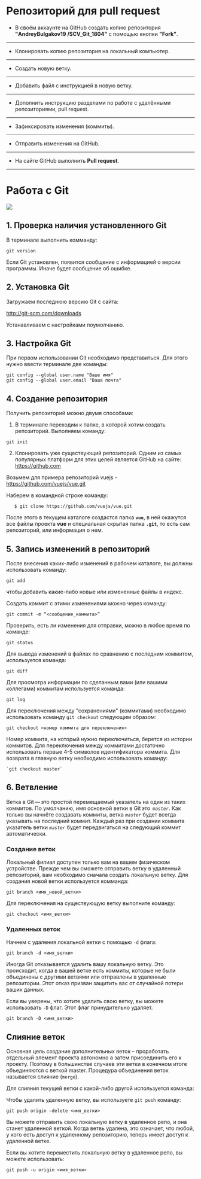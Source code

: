# Репозиторий для **pull request**
* В своём аккаунте на GitHub создать копию репозитория **"AndreyBulgakov19
/SCV_Git_1804"** с помощью кнопки **"Fork"**.
---
* Клонировать копию репозитория на локальный компьютер.
---
* Создать новую ветку.
---
* Добавить файл с инструкцией в новую ветку.
---
* Дополнить инструкцию разделами по работе с удалёнными репозиториями, pull request.
---
* Зафиксировать изменения (коммиты).
---
* Отправить изменения на GitHub.
---
* На сайте GitHub выполнить **Pull request**.
---

# Работа с Git
![](git_log.png)
## 1. Проверка наличия установленного Git
В терминале выполнить комманду: 
```
git version
```
Если Git установлен, появится сообщение с информацией о версии программы. Иначе будет сообщение об ошибке.

## 2. Установка Git
Загружаем последнюю версию Git с сайта:

http://git-scm.com/downloads

Устанавливаем с настройками поумолчанию.

## 3. Настройка Git
При первом использовании Git необходимо представиться. Для этого нужно ввести терминале две команды:
```
git config --global user.name "Ваше имя"
git config --global user.email "Ваша почта"
```

## 4. Создание репозитория
Получить репозиторий можно двумя способами:
1. В терминале переходим к папке, в которой хотим создать репозиторий. Выполняем команду:
```
git init 
``` 
2. Клонировать уже существующий репозиторий. Одним из самых популярных платформ для этих целей является GitHub на сайте:
 https://github.com

 Возьмем для примера репозиторий vuejs - https://github.com/vuejs/vue.git 


Наберем в командной строке команду:
 ``` 
    $ git clone https://github.com/vuejs/vue.git
 ```
После этого в текущем каталоге создастся папка **`vue`**, в ней окажутся все файлы проекта **vue** и специальная скрытая папка **`.git`**, то есть сам репозиторий, или информация о нем.


## 5. Запись изменений в репозиторий
После внесения каких-либо изменений в рабочем каталоге, вы должны использовать команду: 
```
git add
```
чтобы добавить какие-либо новые или измененные файлы в индекс.

Создать коммит с этими изменениями можно через команду:
```
git commit -m “<сообщение_коммита>”
```
Проверить, есть ли изменения для отправки, можно в любое время по команде:
```
git status
```
Для вывода изменений в файлах по сравнению с последним коммитом, используется команда:
```
git diff
```
Для просмотра информации по сделанным вами (или вашими коллегами) коммитам используется команда: 
```
git log
```
Для переключения между "сохранениями" (коммитами) необходимо использовать команду `git checkout` следующим образом:
```
git checkout <номер коммита для переключения>
```
Номер коммита, на который нужно переключиться, берется из истории коммитов. Для переключения между коммитами достаточно использовать первые 4-5 символов идентификатора коммита. 
Для возврата в главную ветку необходимо использовать команду: 
```
`git checkout master`
```
## 6. Ветвление
Ветка в Git — это простой перемещаемый указатель на один из таких коммитов. По умолчанию, имя основной ветки в Git это  *`master`*. Как только вы начнёте создавать коммиты, ветка *`master`* будет всегда указывать на последний коммит. Каждый раз при создании коммита указатель ветки *`master`* будет передвигаться на следующий коммит автоматически.
### Создание веток

Локальный филиал доступен только вам на вашем физическом устройстве. Прежде чем вы сможете отправить ветку в удаленный репозиторий, вам необходимо сначала создать локальную ветку.
Для создания новой ветки используется комманда:
```
git branch <имя_новой_ветки>
```
Для переключения на существующую ветку выполните команду:
```
git checkout <имя_ветки>
```
### Удаленных веток
Начнем с удаления локальной ветки с помощью `-d` флага:
```
git branch -d <имя_ветки>
```
Иногда Git отказывается удалить вашу локальную ветку. Это происходит, когда в вашей ветке есть коммиты, которые не были объединены с другими ветвями или отправлены в удаленные репозитории. Этот отказ призван защитить вас от случайной потери ваших данных.

Если вы уверены, что хотите удалить свою ветку, вы можете использовать `-D` флаг. Этот флаг принудительно удаляет.
```
git branch -D <имя_ветки>
```


## Слияние веток
Основная цель создание дополнительных веток – проработать отдельный элемент проекта автономно а затем присоединить его к проекту. Поэтому в большинстве случаев эти ветки в конечном итоге объединяются с веткой master. Процедура объединения веток называется слияние (`merge`).

Для слияния текущей ветки с какой-либо другой используется команда:



Чтобы удалить удаленную ветку, вы используете `git push` команду:
```
git push origin —delete <имя_ветки>
```







Вы можете отправить свою локальную ветку в удаленное репо, и она станет удаленной веткой. Когда ветвь удалена, это означает, что любой, у кого есть доступ к удаленному репозиторию, теперь имеет доступ к удаленной ветке.

Если вы хотите переместить локальную ветку в удаленное репо, вы можете использовать:
```
git push -u origin <имя_ветки>
```
